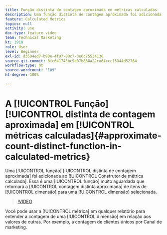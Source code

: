 ```yaml
---
title: Função distinta de contagem aproximada em métricas calculadas
description: Uma função distinta de contagem aproximada foi adicionada ao Construtor de métrica calculada. Essa é uma função muito aguardada que retornará a contagem distinta aproximada de itens de dimensão para uma dimensão selecionada.
feature: Calculated Metrics
topics: null
activity: use
doc-type: feature video
team: Technical Marketing
kt: 1910
role: User
level: Beginner
exl-id: d3594ed7-b90e-4f97-89c7-3e6c75534136
source-git-commit: 8fc641743bc9e07b838a22ca64ccc15344d52764
workflow-type: ht
source-wordcount: '109'
ht-degree: 100%

---
```


# A [!UICONTROL Função] [!UICONTROL distinta de contagem aproximada] em [!UICONTROL métricas calculadas]{#approximate-count-distinct-function-in-calculated-metrics}

Uma [!UICONTROL função] [!UICONTROL distinta de contagem aproximada] foi adicionada ao [!UICONTROL Construtor de métrica calculada]. Essa é uma [!UICONTROL função] muito aguardada que retornará a [!UICONTROL contagem distinta aproximada] de itens de [!UICONTROL dimensão] para uma [!UICONTROL dimensão] selecionada.

>[!VIDEO](https://video.tv.adobe.com/v/23722/?quality=12&learn=on)

Você pode usar a [!UICONTROL métrica] em qualquer relatório para entender a contagem de uma [!UICONTROL dimensão] em relação aos valores de outras. Por exemplo, a contagem de clientes únicos por Canal de marketing.
